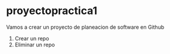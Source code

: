 # proyectopractica1
Vamos a crear un proyecto de planeacion de software en Github

1. Crear un repo
2. Eliminar un repo
